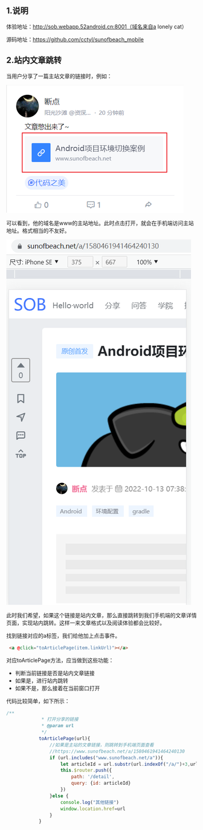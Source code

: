 ## 1.说明

体验地址：http://sob.webapp.52android.cn:8001（域名来自a lonely cat）

源码地址：https://github.com/cctyl/sunofbeach_mobile



## 2.站内文章跳转

当用户分享了一篇主站文章的链接时，例如：

![image-20221013155955014](站内文章跳转.assets/image-20221013155955014.png) 

可以看到，他的域名是www的主站地址。此时点击打开，就会在手机端访问主站地址。格式相当的不友好。

![image-20221013160101336](站内文章跳转.assets/image-20221013160101336.png) 

此时我们希望，如果这个链接是站内文章，那么直接跳转到我们手机端的文章详情页面，实现站内跳转。这样一来文章格式以及阅读体验都会比较好。

找到链接对应的a标签，我们给他加上点击事件。

```html
 <a @click="toArticlePage(item.linkUrl)"></a>
```

对应toArticlePage方法，应当做到这些功能：

- 判断当前链接是否是站内文章链接
- 如果是，进行站内跳转
- 如果不是，那么接着在当前窗口打开

代码比较简单，如下所示：

```js
/**
             * 打开分享的链接
             * @param url
             */
            toArticlePage(url){
                //如果是主站的文章链接，则跳转到手机端页面查看
                //https://www.sunofbeach.net/a/1580461941464240130
                if (url.includes("www.sunofbeach.net/a")){
                    let articleId = url.substr(url.indexOf("/a/")+3,url.length-1)
                    this.$router.push({
                        path: '/detail',
                        query: {id: articleId}
                    })
                }else {
                    console.log("其他链接")
                    window.location.href=url
                }
            }
```

